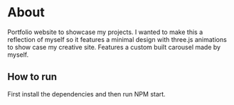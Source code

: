 # About

Portfolio website to showcase my projects. I wanted to make this a reflection of myself so it features a minimal design with three.js animations to show case my creative site. Features a custom built carousel made by myself.

## How to run

First install the dependencies and then run NPM start.
